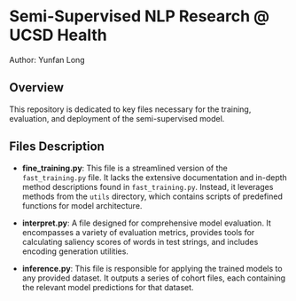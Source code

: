 # Semi-Supervised NLP Research @ UCSD Health

Author: Yunfan Long

## Overview
This repository is dedicated to key files necessary for the training, evaluation, and deployment of the semi-supervised model.

## Files Description
- **fine_training.py**: This file is a streamlined version of the `fast_training.py` file. It lacks the extensive documentation and in-depth method descriptions found in `fast_training.py`. Instead, it leverages methods from the `utils` directory, which contains scripts of predefined functions for model architecture.

- **interpret.py**: A file designed for comprehensive model evaluation. It encompasses a variety of evaluation metrics, provides tools for calculating saliency scores of words in test strings, and includes encoding generation utilities.

- **inference.py**: This file is responsible for applying the trained models to any provided dataset. It outputs a series of cohort files, each containing the relevant model predictions for that dataset.
